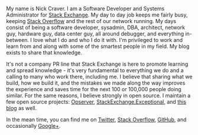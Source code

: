 My name is Nick Craver. I am a Software Developer and Systems Administrator for [Stack Exchange](http://stackexchange.com/). My day to day job keeps me fairly busy, keeping [Stack Overflow](http://stackoverflow.com/) and the rest of our network running. My days consist of being a software developer, sysadmin, DBA, architect, network guy, hardware guy, data center guy, all around debugger, and everything in-between. I love what I do and who I do it with. I'm privileged to work and learn from and along with some of the smartest people in my field. My blog exists to share that knowledge.

It's not a company PR line that Stack Exchange is here to promote learning and spread knowledge - it's very fundamental to everything we do and a calling to many who work there, including me. I believe that sharing what we build, how we build it, and the mistakes we made along the way improves the experience and saves time for the next 100 or 100,000 people doing similar. For the same reasons, I believe strongly in open source. I maintain a few open source projects: [Opserver](https://github.com/Opserver/Opserver), [StackExchange.Exceptional](https://github.com/NickCraver/StackExchange.Exceptional), and [this blog](https://github.com/NickCraver/nickcraver.github.com) as well.

In the mean time, you can find me on [Twitter](http://twitter.com/Nick_Craver), [Stack Overflow](http://stackoverflow.com/users/13249/nick-craver), [GitHub](https://github.com/NickCraver), and occasionally <a href="https://plus.google.com/109466935056652719352/posts" rel="me">Google+</a>.